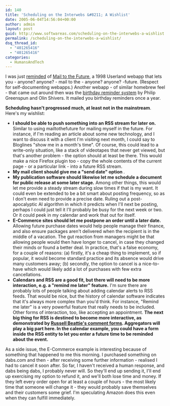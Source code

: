 ```yaml
---
id: 140
title: 'Scheduling on the Interwebs &#8211; A Wishlist'
date: 2005-06-04T14:56:04+00:00
author: admin
layout: post
guid: http://www.softwareas.com/scheduling-on-the-interwebs-a-wishlist
permalink: /scheduling-on-the-interwebs-a-wishlist/
dsq_thread_id:
  - "401265416"
  - "401265416"
categories:
  - HumansAndTech
---
```

I was just [reminded](http://udell.roninhouse.com/bytecols/2001-08-15.html) of [Mail to the Future](http://www.mailtothefuture.com/), a 1998 Userland webapp that lets you - anyone? anyone? - mail to the - anyone? anyone? -future. (Respect for self-documenting webapps.) Another webapp - of similar homebrew feel - that came out around then was the [birthday reminder system](http://philip.greenspun.com/panda/case-studies) by Philip Greenspun and Olin Shivers. It mailed you birthday reminders once a year.

**Scheduling hasn't progressed much, at least not in the mainstream**. Here's my wishlist:

* **I should be able to push something into an RSS stream for later on.** Similar to using mailtothefuture for mailing myself in the future. For instance, if I'm reading an article about some new technology, and I want to discuss it with a client I'm visiting next month, I could say to Bloglines "show me in a month's time". Of course, this could lead to a write-only situation, like a stack of videotapes that never get viewed, but that's another problem - the option should at least be there. This would make a nice Firefox plugin too - copy the whole contents of the current page - or a particular link - into a future RSS stream.
* <b>My mail client should give me a "send date" option </b>.
* **My publication software should likewise let me schedule a document for public release at some later stage.** Among other things, this would let me provide a steady stream during slow times if that is my want. It could even be extended to be a bit smart about posting frequency, so as I don't even need to provide a precise date. Ruling out a post-apocalyptic AI algorithm in which it predicts when I'll next be posting, perhaps I could just tell it I'll probably be busy for the next week or two. Or it could peek in my calendar and work that out for itself.
* **E-Commerce sites should let me postpone an order until a later date.** Allowing future purchase dates would help people manage their finance, and also ensure packages aren't delivered when the recipient is in the middle of a vacation. The gut reaction from managers might be that allowing people would then have longer to cancel, in case they changed their minds or found a better deal. In practice, that's a false economy, for a couple of reasons: (a) firstly, it's a cheap thing to implement, so if popular, it would become standard practice and its absence would drive many customers away; (b) secondly, the option to cancel is a nice-to-have which would likely add a lot of purchases with few extra cancellations.
* **Calendars and RSS are a good fit, but there will need to be more interaction, e.g. a "remind me later" feature.** I'm sure there are probably lots of people talking about adding calendar alerts to RSS feeds. That would be nice, but the history of calendar software indicates that it's always more complex than you'd think. For instance, "Remind me later" is a very powerful feature that really needs to be included. Other forms of interaction, too, like accepting an appointment. **The next big thing for RSS is destined to become more interactive, as demonstrated by [Russell Beattie's comment forms](http://www.russellbeattie.com/notebook/1008482.html). Aggregators will play a big part here. In the calendar example, you could have a form inside the RSS entity to let you enter a future time to be reminded about the event.**

As a side issue, the E-Commerce example is interesting because of something that happened to me this morning. I purchased something on dabs.com and then - after receiving some further information - realised I had to cancel it soon after. So far, I haven't received a human response, and dabs being dabs, I probably never will. So they'll end up sending it, I'll end up exercising my option to refund it, and we'll both lose time and money. If they left every order open for at least a couple of hours - the most likely time that someone will change it - they would probably save themselves and their customers some grief. I'm speculating Amazon does this even when they can fulfill immediately.